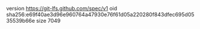 version https://git-lfs.github.com/spec/v1
oid sha256:e69f40ae3d96e960764a47930e76f61d05a220280f843dfec695d0535539b66e
size 7049
